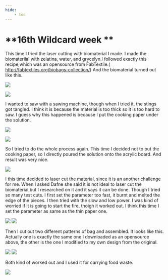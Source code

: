 ```yaml
---
hide:
    - toc
---
```


**16th Wildcard week **
===============
This time I tried the laser cutting with biomaterial I made.
I made the biomateriial with zelatina, water, and grycelyn.I followed exactly this recipe,which was an opensource from FabTextile.( http://fabtextiles.org/biobags-collection/)
And the biomaterial turned out like this.


![](../images/fabacademy/week16/8868BD66-0206-4D71-B02F-27BB2C6FFBC8.jpg)

![](../images/fabacademy/week16/03A55930-41A9-48ED-8FE6-14492A90F820.jpg)


I wanted to saw with a sawing machine, though when I tried it, the stings got tangled. I think it is because the material is too thick so it is too hard to saw. I guess why this happened is because I put the cooking paper under the solution.

![](../images/fabacademy/week16/6EA5F27A-4B14-486E-A3AF-D4BBC3C32182.jpg)

![](../images/fabacademy/week16/2AE87274-6B92-4C1B-83E6-0728509A0227.jpg)

So I tried to do the whole process again. This time I decided not to put the cooking paper, so I directly poured the solution onto the acrylic board. And result was very nice.

![](../images/fabacademy/week16/2AE10247-78DE-475A-9E0F-42453E52D4C4.jpg)

I this time decided to laser cut the material, since it is an another challenge for me. When I asked Dafne she said it is not ideal to laser cut the biomaterial,but I researched on it and it says it can be done. 
Though I tried so many test cuts. I first set the parameter too fast, it burnt and melted the edge of the pieces. I then tried with the slow and low power. I was kind of worried if it is going to start the fire, thoigh it worked out. I think this time I set the parameter as same as the thin paper one. 

![](../images/fabacademy/week16/9541F103-17C9-4C2D-9F39-ECAB666D3D5C.jpg)
![](../images/fabacademy/week16/1D87FBE1-4EC3-4A01-95A9-B2E2CA4C04D6.jpg)

Then I cut out two different patterns of bag and assembled. It looks like this. Actually one is exactly the same one I downloaded as an opensource above, the other is the one I modified to my own design from the original.

![](../images/fabacademy/week16/728188A8-A545-48AD-9BF4-0E1A5B9B5DFC.jpg)
![](../images/fabacademy/week16/08ED395C-B64B-4B16-AC50-CA870D61F813.jpg)

Both kind of worked out and I used it for carrying food waste.

![](../images/fabacademy/week16/S__7413781.jpg)